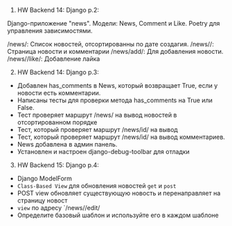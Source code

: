 1. HW Backend 14: Django p.2:

Django-приложение "news".
Модели: News, Comment и Like.
Poetry для управления зависимостями.

/news/: Список новостей, отсортированны по дате создагия.
/news/<id>/: Страница новости и комментарии
/news/add/: Для добавления новости.
/news/<id>/like/: Добавление лайка <id>


2. HW Backend 14: Django p.3:

+ Добавлен has_comments в News, который возвращает True, если у новости есть комментарии.
+ Написаны тесты для проверки метода has_comments на True или False.
+ Тест проверяет маршрут /news/ на вывод новостей в отсортированном порядке
+ Тест, который проверяет маршрут /news/id/ на вывод
+ Тест, который проверяет маршрут /news/id/ на вывод комментариев.
+ News добавлена в админ панель.
+ Установлен и настроен django-debug-toolbar для отладки

3. HW Backend 15: Django p.4:
+ Django ModelForm
+ `Class-Based View` для обновления новостей `get` и `post`
+ POST view обновляет существующую новость и перенаправляет на страницу новост
+ `view` по адресу `/news/<id>/edit/
+ Определите базовый шаблон и используйте его в каждом шаблоне